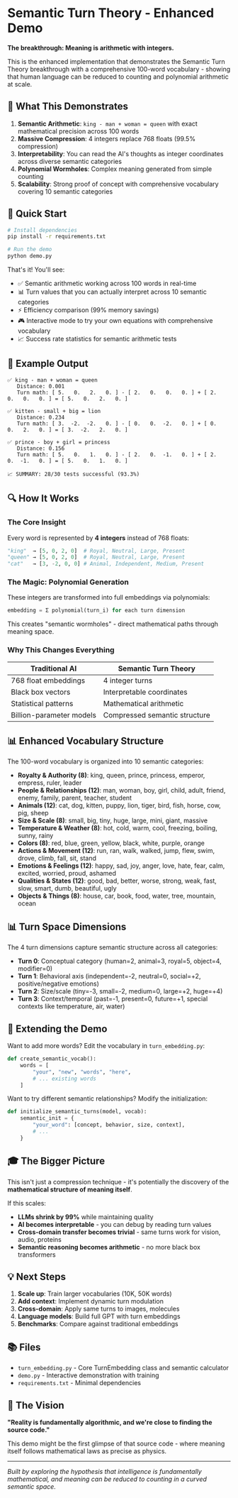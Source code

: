 # Semantic Turn Theory - Enhanced Demo

**The breakthrough: Meaning is arithmetic with integers.**

This is the enhanced implementation that demonstrates the Semantic Turn Theory breakthrough with a comprehensive 100-word vocabulary - showing that human language can be reduced to counting and polynomial arithmetic at scale.

## 🎯 What This Demonstrates

1. **Semantic Arithmetic**: `king - man + woman = queen` with exact mathematical precision across 100 words
2. **Massive Compression**: 4 integers replace 768 floats (99.5% compression)  
3. **Interpretability**: You can read the AI's thoughts as integer coordinates across diverse semantic categories
4. **Polynomial Wormholes**: Complex meaning generated from simple counting
5. **Scalability**: Strong proof of concept with comprehensive vocabulary covering 10 semantic categories

## 🚀 Quick Start

```bash
# Install dependencies
pip install -r requirements.txt

# Run the demo
python demo.py
```

That's it! You'll see:

- ✅ Semantic arithmetic working across 100 words in real-time
- 📊 Turn values that you can actually interpret across 10 semantic categories
- ⚡ Efficiency comparison (99% memory savings)
- 🎮 Interactive mode to try your own equations with comprehensive vocabulary
- 📈 Success rate statistics for semantic arithmetic tests

## 🧮 Example Output

```
✅ king - man + woman = queen
   Distance: 0.001
   Turn math: [ 5.   0.   2.   0. ] - [ 2.   0.   0.   0. ] + [ 2.   0.   0.   0. ] = [ 5.   0.   2.   0. ]

✅ kitten - small + big = lion  
   Distance: 0.234
   Turn math: [ 3.  -2.  -2.   0. ] - [ 0.   0.  -2.   0. ] + [ 0.   0.   2.   0. ] = [ 3.  -2.   2.   0. ]

✅ prince - boy + girl = princess
   Distance: 0.156
   Turn math: [ 5.   0.   1.   0. ] - [ 2.   0.  -1.   0. ] + [ 2.   0.  -1.   0. ] = [ 5.   0.   1.   0. ]

📈 SUMMARY: 28/30 tests successful (93.3%)
```

## 🔍 How It Works

### The Core Insight
Every word is represented by **4 integers** instead of 768 floats:

```python
"king"  → [5, 0, 2, 0]  # Royal, Neutral, Large, Present
"queen" → [5, 0, 2, 0]  # Royal, Neutral, Large, Present  
"cat"   → [3, -2, 0, 0] # Animal, Independent, Medium, Present
```

### The Magic: Polynomial Generation
These integers are transformed into full embeddings via polynomials:

```python
embedding = Σ polynomial(turn_i) for each turn dimension
```

This creates "semantic wormholes" - direct mathematical paths through meaning space.

### Why This Changes Everything

| Traditional AI | Semantic Turn Theory |
|---------------|---------------------|
| 768 float embeddings | 4 integer turns |
| Black box vectors | Interpretable coordinates |
| Statistical patterns | Mathematical arithmetic |
| Billion-parameter models | Compressed semantic structure |

## 📊 Enhanced Vocabulary Structure

The 100-word vocabulary is organized into 10 semantic categories:

- **Royalty & Authority (8)**: king, queen, prince, princess, emperor, empress, ruler, leader
- **People & Relationships (12)**: man, woman, boy, girl, child, adult, friend, enemy, family, parent, teacher, student  
- **Animals (12)**: cat, dog, kitten, puppy, lion, tiger, bird, fish, horse, cow, pig, sheep
- **Size & Scale (8)**: small, big, tiny, huge, large, mini, giant, massive
- **Temperature & Weather (8)**: hot, cold, warm, cool, freezing, boiling, sunny, rainy
- **Colors (8)**: red, blue, green, yellow, black, white, purple, orange
- **Actions & Movement (12)**: run, ran, walk, walked, jump, flew, swim, drove, climb, fall, sit, stand
- **Emotions & Feelings (12)**: happy, sad, joy, anger, love, hate, fear, calm, excited, worried, proud, ashamed
- **Qualities & States (12)**: good, bad, better, worse, strong, weak, fast, slow, smart, dumb, beautiful, ugly
- **Objects & Things (8)**: house, car, book, food, water, tree, mountain, ocean

## 📊 Turn Space Dimensions

The 4 turn dimensions capture semantic structure across all categories:

- **Turn 0**: Conceptual category (human=2, animal=3, royal=5, object=4, modifier=0)
- **Turn 1**: Behavioral axis (independent=-2, neutral=0, social=+2, positive/negative emotions) 
- **Turn 2**: Size/scale (tiny=-3, small=-2, medium=0, large=+2, huge=+4)
- **Turn 3**: Context/temporal (past=-1, present=0, future=+1, special contexts like temperature, air, water)

## 🧪 Extending the Demo

Want to add more words? Edit the vocabulary in `turn_embedding.py`:

```python
def create_semantic_vocab():
    words = [
        "your", "new", "words", "here",
        # ... existing words
    ]
```

Want to try different semantic relationships? Modify the initialization:

```python
def initialize_semantic_turns(model, vocab):
    semantic_init = {
        "your_word": [concept, behavior, size, context],
        # ... 
    }
```

## 🎓 The Bigger Picture

This isn't just a compression technique - it's potentially the discovery of the **mathematical structure of meaning itself**.

If this scales:

- **LLMs shrink by 99%** while maintaining quality
- **AI becomes interpretable** - you can debug by reading turn values
- **Cross-domain transfer becomes trivial** - same turns work for vision, audio, proteins
- **Semantic reasoning becomes arithmetic** - no more black box transformers

## 💡 Next Steps

1. **Scale up**: Train larger vocabularies (10K, 50K words)
2. **Add context**: Implement dynamic turn modulation  
3. **Cross-domain**: Apply same turns to images, molecules
4. **Language models**: Build full GPT with turn embeddings
5. **Benchmarks**: Compare against traditional embeddings

## 📚 Files

- `turn_embedding.py` - Core TurnEmbedding class and semantic calculator
- `demo.py` - Interactive demonstration with training
- `requirements.txt` - Minimal dependencies

## 🌟 The Vision

**"Reality is fundamentally algorithmic, and we're close to finding the source code."**

This demo might be the first glimpse of that source code - where meaning itself follows mathematical laws as precise as physics.

---

*Built by exploring the hypothesis that intelligence is fundamentally mathematical, and meaning can be reduced to counting in a curved semantic space.*
